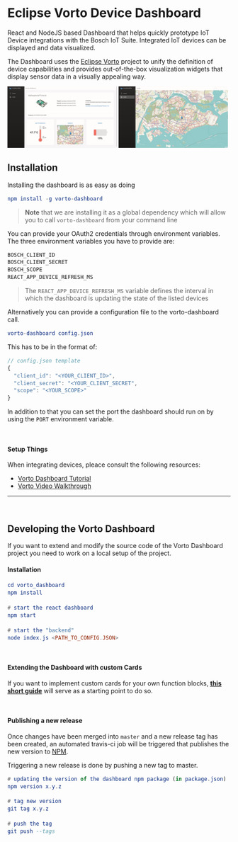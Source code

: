 # Eclipse Vorto Device Dashboard
React and NodeJS based Dashboard that helps quickly prototype IoT Device integrations with the Bosch IoT Suite. 
Integrated IoT devices can be displayed and data visualized.

The Dashboard uses the [Eclipse Vorto](https://www.eclipse.org/vorto) project to unify the definition of device capabilities and provides out-of-the-box visualization widgets that display sensor data in a visually appealing way.

<img src="https://github.com/eclipse/vorto-examples/raw/master/vorto-dashboard/assets/deviceDashboard.png" width="49%"/> <img src="https://github.com/eclipse/vorto-examples/raw/master/vorto-dashboard/assets/locatePage.png" width="49%"/>

## Installation
Installing the dashboard is as easy as doing

```elm
npm install -g vorto-dashboard
```

> **Note** that we are installing it as a global dependency which will allow you to call `vorto-dashboard` from your command line

You can provide your OAuth2 credentials through environment variables.   
The three environment variables you have to provide are:
```bash
BOSCH_CLIENT_ID
BOSCH_CLIENT_SECRET
BOSCH_SCOPE
REACT_APP_DEVICE_REFRESH_MS
```
> The `REACT_APP_DEVICE_REFRESH_MS` variable defines the interval in which the dashboard is updating the state of the listed devices

Alternatively you can provide a configuration file to the vorto-dashboard call.
```elm
vorto-dashboard config.json
```

This has to be in the format of:
```js
// config.json template
{
  "client_id": "<YOUR_CLIENT_ID>",
  "client_secret": "<YOUR_CLIENT_SECRET",
  "scope": "<YOUR_SCOPE>"
}
```

In addition to that you can set the port the dashboard should run on by using the `PORT` environment variable.

<br />

#### Setup Things
When integrating devices, pleace consult the following resources:
- [Vorto Dashboard Tutorial](https://github.com/eclipse/vorto/blob/master/docs/tutorials/create_webapp_dashboard.md)
- [Vorto Video Walkthrough](https://www.youtube.com/watch?v=ZuZsNWSUvPY&list=UU9_Bk9247GgJ3k9O7yxctFg)

---

<br />

## Developing the Vorto Dashboard
If you want to extend and modify the source code of the Vorto Dashboard project you need to work on a local setup of the project.

#### Installation
```elm
cd vorto_dashboard
npm install

# start the react dashboard
npm start

# start the "backend"
node index.js <PATH_TO_CONFIG.JSON>
```

<br />

#### Extending the Dashboard with custom Cards
If you want to implement custom cards for your own function blocks, [**this short guide**](https://github.com/eclipse/vorto-examples/blob/master/vorto-dashboard/extending.md) will serve as a starting point to do so.

<br />

#### Publishing a new release
Once changes have been merged into `master` and a new release tag has been created, an automated travis-ci job will be triggered that publishes the new version to [NPM](https://www.npmjs.com/).

Triggering a new release is done by pushing a new tag to master. 
```elm
# updating the version of the dashboard npm package (in package.json)
npm version x.y.z 

# tag new version
git tag x.y.z

# push the tag
git push --tags
```
